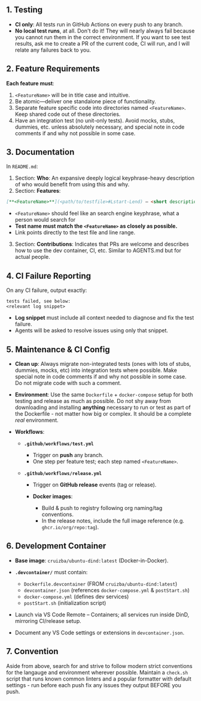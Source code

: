 ## 1. Testing
- **CI only**: All tests run in GitHub Actions on every push to any branch.  
- **No local test runs**, at all. Don't do it! They will nearly always fail because you cannot run them in the correct environment. If you want to see test results, ask me to create a PR of the current code, CI will run, and I will relate any failures back to you.

## 2. Feature Requirements
**Each feature must**:
  1. `<FeatureName>` will be in title case and intuitive.
  2. Be atomic—deliver one standalone piece of functionality.
  3. Separate feature specific code into directories named `<FeatureName>`. Keep shared code out of these directories.
  4. Have an integration test (no unit-only tests). Avoid mocks, stubs, dummies, etc. unless absolutely necessary, and special note in code comments if and why not possible in some case.  

## 3. Documentation
In `README.md`: 

1. Section: **Who**: An expansive deeply logical keyphrase-heavy description of who would benefit from using this and why.
2. Section: **Features**:
  ```md
  [**<FeatureName>**](<path/to/testfile>#Lstart-Lend) — <short description of how the person described in **Purpose** >
  ````
  * `<FeatureName>` should feel like an search engine keyphrase, what a person would search for
  * **Test name must match the `<FeatureName>` as closely as possible.**
  * Link points directly to the test file and line range.
3. Section: **Contributions**:
  Indicates that PRs are welcome and describes how to use the dev container, CI, etc. Similar to AGENTS.md but for actual people.


## 4. CI Failure Reporting

On any CI failure, output exactly:

```
tests failed, see below:
<relevant log snippet>
```

* **Log snippet** must include all context needed to diagnose and fix the test failure.
* Agents will be asked to resolve issues using only that snippet.

## 5. Maintenance & CI Config

* **Clean up**: Always migrate non-integrated tests (ones with lots of stubs, dummies, mocks, etc) into integration tests where possible. Make special note in code comments if and why not possible in some case. Do not migrate code with such a comment.
* **Environment**: Use the same `Dockerfile` + `docker-compose` setup for both testing and release as much as possible. Do not shy away from downloading and installing **anything** necessary to run or test as part of the Dockerfile - not matter how big or complex. It should be a complete *real* environment.
* **Workflows**:

  * **`.github/workflows/test.yml`**

    * Trigger on **push** any branch.
    * One step per feature test; each step named `<FeatureName>`.
  * **`.github/workflows/release.yml`**

    * Trigger on **GitHub release** events (tag or release).
    * **Docker images**:

      * Build & push to registry following org naming/tag conventions.
      * In the release notes, include the full image reference (e.g. `ghcr.io/org/repo:tag`).

## 6. Development Container

* **Base image**: `cruizba/ubuntu-dind:latest` (Docker-in-Docker).
* **`.devcontainer/`** must contain:

  * `Dockerfile.devcontainer` (FROM `cruizba/ubuntu-dind:latest`)
  * `devcontainer.json` (references `docker-compose.yml` & `postStart.sh`)
  * `docker-compose.yml` (defines dev services)
  * `postStart.sh` (initialization script)
* Launch via VS Code Remote – Containers; all services run inside DinD, mirroring CI/release setup.
* Document any VS Code settings or extensions in `devcontainer.json`.

## 7. Convention

Aside from above, search for and strive to follow modern strict conventions for the langauge and environment wherever possible. Maintain a `check.sh` script that runs known common linters and a popular formatter with default settings - run before each push fix any issues they output BEFORE you push.

```
